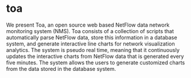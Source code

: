 toa
===

We present Toa, an open source web based NetFlow data network monitoring system (NMS). Toa consists of a collection of scripts that automatically parse NetFlow data, store this information in a database system, and generate interactive line charts for network visualization analytics. The system is pseudo real time, meaning that it continuously updates the interactive charts from NetFlow data that is generated every five minutes. The system allows the users to generate customized charts from the data stored in the database system.
